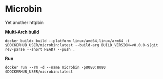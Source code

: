 # Microbin

Yet another httpbin

**Multi-Arch build**

    docker buildx build --platform linux/amd64,linux/arm64 -t $DOCKERHUB_USER/microbin:latest --build-arg BUILD_VERSION=v0.0.0-$(git rev-parse --short HEAD) --push .

**Run**

    docker run --rm -d --name microbin -p8080:8080 $DOCKERHUB_USER/microbin:latest

